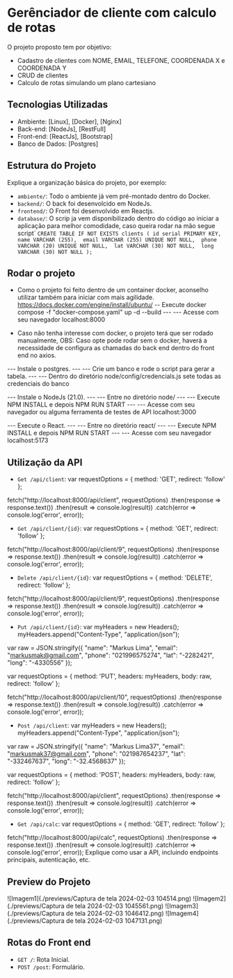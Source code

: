 # Gerênciador de cliente com calculo de rotas

O projeto proposto tem por objetivo:
- Cadastro de clientes com NOME, EMAIL, TELEFONE, COORDENADA X e COORDENADA Y
- CRUD de clientes
- Calculo de rotas simulando um plano cartesiano


## Tecnologias Utilizadas

- Ambiente: [Linux], [Docker], [Nginx]
- Back-end: [NodeJs], [RestFull]
- Front-end: [ReactJs], [Bootstrap]
- Banco de Dados: [Postgres]

## Estrutura do Projeto

Explique a organização básica do projeto, por exemplo:

- `ambiente/`: Todo o ambiente já vem pré-montado dentro do Docker.
- `backend/`: O back foi desenvolcido em NodeJs.
- `frontend/`: O Front foi desenvolvido em Reactjs.
- `database/`: O scrip ja vem disponíbilizado dentro do código ao iniciar a aplicação para melhor comodidade, caso queira rodar na mão segue script`
``
CREATE TABLE IF NOT EXISTS clients (
        id serial PRIMARY KEY, 
        name VARCHAR (255), 
        email VARCHAR (255) UNIQUE NOT NULL, 
        phone VARCHAR (20) UNIQUE NOT NULL, 
        lat VARCHAR (30) NOT NULL, 
        long VARCHAR (30) NOT NULL
      ); 
``

## Rodar o projeto

- Como o projeto foi feito dentro de um container docker, 
  aconselho utilizar também para iniciar com mais agilidade. https://docs.docker.com/engine/install/ubuntu/
  -- Execute docker compose -f "docker-compose.yaml" up -d --build 
  --- --- Acesse com seu navegador localhost:8000

- Caso não tenha interesse com docker, o projeto terá que ser rodado manualmente,
OBS: Caso opte pode rodar sem o docker, haverá a necessidade de configura as chamadas do back end dentro do front end
no axios.

--- Instale o postgres. 
--- --- Crie um banco e rode o script para gerar a tabela. 
--- --- Dentro do diretório node/config/credencials.js sete todas as credenciais do banco

--- Instale o NodeJs (21.0).
--- --- Entre no diretório node/
--- --- Execute NPM INSTALL e depois NPM RUN START
--- --- Acesse com seu navegador ou alguma ferramenta de testes de API localhost:3000

--- Execute o React.
--- --- Entre no diretório react/
--- --- Execute NPM INSTALL e depois NPM RUN START
--- --- Acesse com seu navegador localhost:5173

## Utilização da API

- `Get /api/client`:
var requestOptions = {
  method: 'GET',
  redirect: 'follow'
};

fetch("http://localhost:8000/api/client", requestOptions)
  .then(response => response.text())
  .then(result => console.log(result))
  .catch(error => console.log('error', error));

- `Get /api/client/{id}`:
var requestOptions = {
  method: 'GET',
  redirect: 'follow'
};

fetch("http://localhost:8000/api/client/9", requestOptions)
  .then(response => response.text())
  .then(result => console.log(result))
  .catch(error => console.log('error', error));

- `Delete /api/client/{id}`:
var requestOptions = {
  method: 'DELETE',
  redirect: 'follow'
};

fetch("http://localhost:8000/api/client/9", requestOptions)
  .then(response => response.text())
  .then(result => console.log(result))
  .catch(error => console.log('error', error));

- `Put /api/client/{id}`:
var myHeaders = new Headers();
myHeaders.append("Content-Type", "application/json");

var raw = JSON.stringify({
  "name": "Markus Lima",
  "email": "markusmak@gmail.com",
  "phone": "021996575274",
  "lat": "-2282421",
  "long": "-4330556"
});

var requestOptions = {
  method: 'PUT',
  headers: myHeaders,
  body: raw,
  redirect: 'follow'
};

fetch("http://localhost:8000/api/client/10", requestOptions)
  .then(response => response.text())
  .then(result => console.log(result))
  .catch(error => console.log('error', error));

- `Post /api/client`:
var myHeaders = new Headers();
myHeaders.append("Content-Type", "application/json");

var raw = JSON.stringify({
  "name": "Markus Lima37",
  "email": "markusmak37@gmail.com",
  "phone": "021987654237",
  "lat": "-332467637",
  "long": "-32.4568637"
});

var requestOptions = {
  method: 'POST',
  headers: myHeaders,
  body: raw,
  redirect: 'follow'
};

fetch("http://localhost:8000/api/client", requestOptions)
  .then(response => response.text())
  .then(result => console.log(result))
  .catch(error => console.log('error', error));

- `Get /api/calc`:
var requestOptions = {
  method: 'GET',
  redirect: 'follow'
};

fetch("http://localhost:8000/api/calc", requestOptions)
  .then(response => response.text())
  .then(result => console.log(result))
  .catch(error => console.log('error', error));
Explique como usar a API, incluindo endpoints principais, autenticação, etc.

## Preview do Projeto

![Imagem1](./previews/Captura de tela 2024-02-03 104514.png)
![Imagem2](./previews/Captura de tela 2024-02-03 1045561.png)
![Imagem3](./previews/Captura de tela 2024-02-03 1046412.png)
![Imagem4](./previews/Captura de tela 2024-02-03 1047131.png)

## Rotas do Front end

- `GET /`: Rota Inicial.
- `POST /post`: Formulário.
